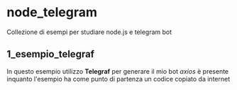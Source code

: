 # node_telegram

Collezione di esempi per studiare node.js e telegram bot

## 1_esempio_telegraf
In questo esempio utilizzo **Telegraf** per generare il mio bot
*axios* è presente inquanto l'esempio ha come punto di partenza un codice copiato da internet